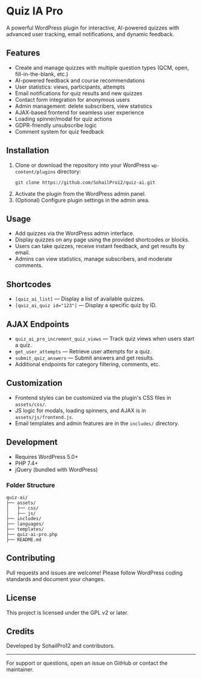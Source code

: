 # Quiz IA Pro

A powerful WordPress plugin for interactive, AI-powered quizzes with advanced user tracking, email notifications, and dynamic feedback.

## Features

- Create and manage quizzes with multiple question types (QCM, open, fill-in-the-blank, etc.)
- AI-powered feedback and course recommendations
- User statistics: views, participants, attempts
- Email notifications for quiz results and new quizzes
- Contact form integration for anonymous users
- Admin management: delete subscribers, view statistics
- AJAX-based frontend for seamless user experience
- Loading spinner/modal for quiz actions
- GDPR-friendly unsubscribe logic
- Comment system for quiz feedback

## Installation

1. Clone or download the repository into your WordPress `wp-content/plugins` directory:
   ```
   git clone https://github.com/SohailPro12/quiz-ai.git
   ```
2. Activate the plugin from the WordPress admin panel.
3. (Optional) Configure plugin settings in the admin area.

## Usage

- Add quizzes via the WordPress admin interface.
- Display quizzes on any page using the provided shortcodes or blocks.
- Users can take quizzes, receive instant feedback, and get results by email.
- Admins can view statistics, manage subscribers, and moderate comments.

## Shortcodes

- `[quiz_ai_list]` — Display a list of available quizzes.
- `[quiz_ai_quiz id="123"]` — Display a specific quiz by ID.

## AJAX Endpoints

- `quiz_ai_pro_increment_quiz_views` — Track quiz views when users start a quiz.
- `get_user_attempts` — Retrieve user attempts for a quiz.
- `submit_quiz_answers` — Submit answers and get results.
- Additional endpoints for category filtering, comments, etc.

## Customization

- Frontend styles can be customized via the plugin's CSS files in `assets/css/`.
- JS logic for modals, loading spinners, and AJAX is in `assets/js/frontend.js`.
- Email templates and admin features are in the `includes/` directory.

## Development

- Requires WordPress 5.0+
- PHP 7.4+
- jQuery (bundled with WordPress)

### Folder Structure

```
quiz-ai/
├── assets/
│   ├── css/
│   ├── js/
├── includes/
├── languages/
├── templates/
├── quiz-ai-pro.php
├── README.md
```

## Contributing

Pull requests and issues are welcome! Please follow WordPress coding standards and document your changes.

## License

This project is licensed under the GPL v2 or later.

## Credits

Developed by SohailPro12 and contributors.

---

For support or questions, open an issue on GitHub or contact the maintainer.
